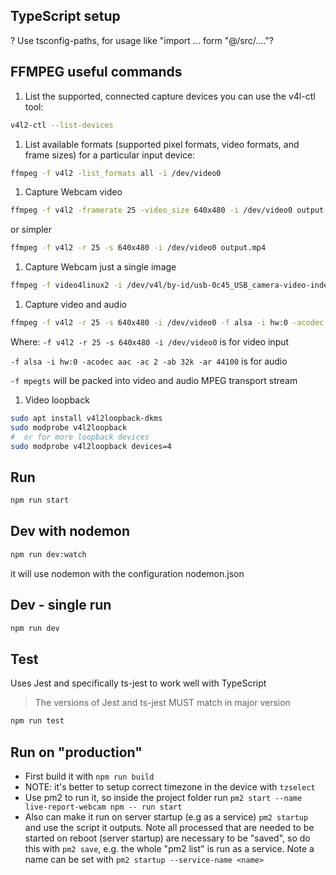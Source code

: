 ## TypeScript setup

? Use tsconfig-paths, for usage like "import ... form "@/src/...."?

## FFMPEG useful commands

1. List the supported, connected capture devices you can use the v4l-ctl tool:

```bash
v4l2-ctl --list-devices
```

1. List available formats (supported pixel formats, video formats, and frame sizes) for a particular input device:

```bash
ffmpeg -f v4l2 -list_formats all -i /dev/video0
```

1. Capture Webcam video

```bash
ffmpeg -f v4l2 -framerate 25 -video_size 640x480 -i /dev/video0 output.mkv
```

or simpler

```bash
ffmpeg -f v4l2 -r 25 -s 640x480 -i /dev/video0 output.mp4
```

1. Capture Webcam just a single image

```bash
ffmpeg -f video4linux2 -i /dev/v4l/by-id/usb-0c45_USB_camera-video-index0 -vframes 1  -video_size 640x480 image.jpg
```

1. Capture video and audio

```bash
ffmpeg -f v4l2 -r 25 -s 640x480 -i /dev/video0 -f alsa -i hw:0 -acodec aac -ac 2 -ab 32k -ar 44100 -f mpegts video.mp4
```

Where:
``` -f v4l2 -r 25 -s 640x480 -i /dev/video0 ``` is for video input

``` -f alsa -i hw:0 -acodec aac -ac 2 -ab 32k -ar 44100 ``` is for audio

``` -f mpegts ``` will be packed into video and audio MPEG transport stream

1. Video loopback

```bash
sudo apt install v4l2loopback-dkms
sudo modprobe v4l2loopback
#  or for more loopback devices
sudo modprobe v4l2loopback devices=4
```

## Run

```bash
npm run start
```

## Dev with nodemon

```bash
npm run dev:watch
```

it will use nodemon with the configuration nodemon.json

## Dev - single run

```bash
npm run dev
```

## Test

Uses Jest and specifically ts-jest to work well with TypeScript

> The versions of Jest and ts-jest MUST match in major version

```bash
npm run test
```

## Run on "production"

- First build it with `npm run build`
- NOTE: it's better to setup correct timezone in the device with `tzselect`
- Use pm2 to run it, so inside the project folder run ```pm2 start --name live-report-webcam npm -- run start```
- Also can make it run on server startup (e.g as a service)
```pm2 startup``` and use the script it outputs. Note all processed that are needed to be started on reboot (server startup) are necessary to be "saved", so do this with ```pm2 save```, e.g. the whole "pm2 list" is run as a service. Note a name can be set with ```pm2 startup --service-name <name>```